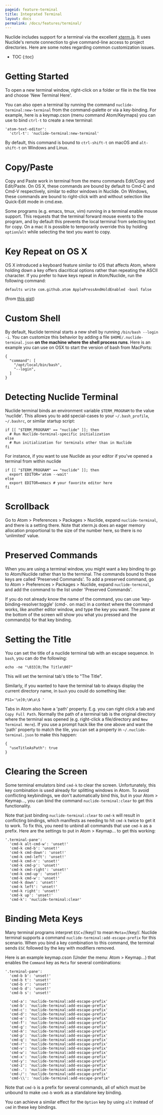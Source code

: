 ```yaml
---
pageid: feature-terminal
title: Integrated Terminal
layout: docs
permalink: /docs/features/terminal/
---
```


Nuclide includes support for a terminal via the excellent [xterm.js](https://github.com/xtermjs/xterm.js). It uses Nuclide's remote connection to give command-line access to project directories. Here are some notes regarding common customization issues.

* TOC
{:toc}

# Getting Started

To open a new terminal window, right-click on a folder or file in the file tree and choose 'New Terminal Here'.

You can also open a terminal by running the command `nuclide-terminal:new-terminal` from the command-palette or via a key-binding.  For example, here is a keymap.cson (menu command Atom/Keymaps) you can use to bind `ctrl-t` to create a new terminal:

```
'atom-text-editor':
  'ctrl-t': 'nuclide-terminal:new-terminal'
```
By default, this command is bound to `ctrl-shift-t` on macOS and `alt-shift-t` on Windows and Linux.

# Copy/Paste

Copy and Paste work in terminal from the menu commands Edit/Copy and Edit/Paste.  On OS X, these commands are bound by default to Cmd-C and Cmd-V respectively, similar to editor windows in Nuclide.  On Windows, these commands are bound to right-click with and without selection like Quick-Edit mode in cmd.exe.

Some programs (e.g. emacs, tmux, vim) running in a terminal enable mouse support.  This requests that the terminal forward mouse events to the program, and by default this prevents the local terminal from selecting text for copy.  On a mac it is possible to temporarily override this by holding `option`/`alt` while selecting the text you want to copy.

# Key Repeat on OS X

OS X introduced a keyboard feature similar to iOS that affects Atom, where holding down a key offers diacritical options rather than repeating the ASCII character.  If you prefer to have keys repeat in Atom/Nuclide, run the following command:

```
defaults write com.github.atom ApplePressAndHoldEnabled -bool false
```

(from [this gist](https://gist.github.com/rastasheep/bfc8266eeb58b899054c))

# Custom Shell

By default, Nuclide terminal starts a new shell by running `/bin/bash --login -i`.  You can customize this behavior by adding a file `$HOME/.nuclide-terminal.json` **on the machine where the shell process runs**.  Here is an example you can use on OSX to start the version of bash from MacPorts:

```
{
  "command": [
    "/opt/local/bin/bash",
    "--login",
  ]
}
```

# Detecting Nuclide Terminal

Nuclide terminal binds an environment variable `$TERM_PROGRAM` to the value 'nuclide'.  This allows you to add special-cases to your `~/.bash_profile`, `~/.bashrc`, or similar startup script:

```
if [[ "$TERM_PROGRAM" == "nuclide" ]]; then
  # Run Nuclide-terminal-specific initialization
else
  # Run initialization for terminals other than in Nuclide
fi
```

For instance, if you want to use Nuclide as your editor if you've opened a terminal from within nuclide

```
if [[ "$TERM_PROGRAM" == "nuclide" ]]; then
  export EDITOR='atom --wait'
else
  export EDITOR=emacs # your favorite editor here
fi
```

# Scrollback

Go to Atom > Preferences > Packages > Nuclide, expand `nuclide-terminal`, and there is a setting there.  Note that xterm.js does an eager memory allocation proportional to the size of the number here, so there is no 'unlimited' value.

# Preserved Commands

When you are using a terminal window, you might want a key binding to go to Atom/Nuclide rather than to the terminal.  The commands bound to these keys are called 'Preserved Commands'.  To add a preserved command, go to Atom > Preferences > Packages > Nuclide, expand `nuclide-terminal`, and add the command to the list under 'Preserved Commands'.

If you do not already know the name of the command, you can use 'key-binding-resolver:toggle' (cmd-. on mac) in a context where the command works, like another editor window, and type the key you want.  The pane at the bottom of the screen will show you what you pressed and the command(s) for that key binding.

# Setting the Title

You can set the title of a nuclide terminal tab with an escape sequence.  In `bash`, you can do the following:

```
echo -ne "\033]0;The Title\007"
```

This will set the terminal tab's title to "The Title".

Similarly, if you wanted to have the terminal tab to always display the current directory name, in `bash` you could do something like:

```
PS1='\e]0;\W\a\$ '
```

Tabs in Atom also have a 'path' property. E.g. you can right click a tab and `Copy Full Path`. Normally the path of a terminal tab is the original directory where the terminal was opened (e.g. right-click a file/directory and `New Terminal Here`). If you use a prompt hack like the one above and want the 'path' property to match the tile, you can set a property in `~/.nuclide-terminal.json` to make this happen:

```
{
  "useTitleAsPath": true
}
```

# Clearing the Screen

Some terminal emulators bind `cmd-k` to clear the screen.  Unfortunately, this key combination is used already for splitting windows in Atom.  To avoid conflicting keybindings, we don't automatically bind this, but in your Atom > Keymap..., you can bind the command `nuclide-terminal:clear` to get this functionality.

Note that just binding `nuclide-terminal:clear` to `cmd-k` will result in conflicting bindings, which manifests as needing to hit `cmd-k` twice to get it to work.  To fix this, you need to unbind all commands that use `cmd-k` as a prefix.  Here are the settings to put in Atom > Keymap... to get this working:

```
'.terminal-pane':
  'cmd-k alt-cmd-w': 'unset!'
  'cmd-k cmd-b': 'unset!'
  'cmd-k cmd-down': 'unset!'
  'cmd-k cmd-left': 'unset!'
  'cmd-k cmd-n': 'unset!'
  'cmd-k cmd-p': 'unset!'
  'cmd-k cmd-right': 'unset!'
  'cmd-k cmd-up': 'unset!'
  'cmd-k cmd-w': 'unset!'
  'cmd-k down': 'unset!'
  'cmd-k left': 'unset!'
  'cmd-k right': 'unset!'
  'cmd-k up': 'unset!'
  'cmd-k': 'nuclide-terminal:clear'
```

# Binding Meta Keys

Many terminal programs interpret `ESC`+//key// to mean `Meta`+//key//.  Nuclide terminal supports a command  `nuclide-terminal:add-escape-prefix` for this scenario. When you bind a key combination to this command, the terminal sends `ESC` followed by the key with modifiers removed.

Here is an example keymap.cson (Under the menu: Atom > Keymap...) that enables the `Command` key as `Meta` for several combinations:

```
'.terminal-pane':
  'cmd-b b': 'unset!'
  'cmd-b t': 'unset!'
  'cmd-b r': 'unset!'
  'cmd-b d': 'unset!'
  'cmd-b s': 'unset!'

  'cmd-a': 'nuclide-terminal:add-escape-prefix'
  'cmd-b': 'nuclide-terminal:add-escape-prefix'
  'cmd-c': 'nuclide-terminal:add-escape-prefix'
  'cmd-d': 'nuclide-terminal:add-escape-prefix'
  'cmd-e': 'nuclide-terminal:add-escape-prefix'
  'cmd-f': 'nuclide-terminal:add-escape-prefix'
  'cmd-g': 'nuclide-terminal:add-escape-prefix'
  'cmd-m': 'nuclide-terminal:add-escape-prefix'
  'cmd-p': 'nuclide-terminal:add-escape-prefix'
  'cmd-q': 'nuclide-terminal:add-escape-prefix'
  'cmd-r': 'nuclide-terminal:add-escape-prefix'
  'cmd-v': 'nuclide-terminal:add-escape-prefix'
  'cmd-w': 'nuclide-terminal:add-escape-prefix'
  'cmd-x': 'nuclide-terminal:add-escape-prefix'
  'cmd-y': 'nuclide-terminal:add-escape-prefix'
  'cmd-z': 'nuclide-terminal:add-escape-prefix'
  'cmd-.': 'nuclide-terminal:add-escape-prefix'
  'cmd-/': 'nuclide-terminal:add-escape-prefix'
  'cmd-\\': 'nuclide-terminal:add-escape-prefix'
```

Note that `cmd-b` is a prefix for several commands, all of which must be unbound to make `cmd-b` work as a standalone key binding.

You can achieve a similar effect for the `Option` key by using `alt` instead of `cmd` in these key bindings.
